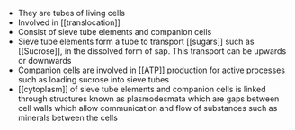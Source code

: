 + They are tubes of living cells
+ Involved in [[translocation]]
+ Consist of sieve tube elements and companion cells
+ Sieve tube elements form a tube to transport [[sugars]] such as [[Sucrose]], in the dissolved form of sap. This transport can be upwards or downwards
+ Companion cells are involved in [[ATP]] production for active processes such as loading sucrose into sieve tubes
+ [[cytoplasm]] of sieve tube elements and companion cells is linked through structures known as plasmodesmata which are gaps between cell walls which allow communication and flow of substances such as minerals between the cells